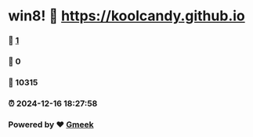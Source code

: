 # win8! :link: https://koolcandy.github.io 
### :page_facing_up: [1](https://koolcandy.github.io/tag.html) 
### :speech_balloon: 0 
### :hibiscus: 10315 
### :alarm_clock: 2024-12-16 18:27:58 
### Powered by :heart: [Gmeek](https://github.com/Meekdai/Gmeek)
